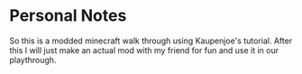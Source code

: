 Personal Notes
===
So this is a modded minecraft walk through using Kaupenjoe's tutorial.
After this I will just make an actual mod with my friend for fun and use it in our playthrough.

